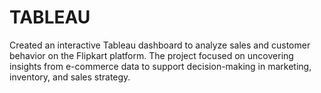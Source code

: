 # TABLEAU
Created an interactive Tableau dashboard to analyze sales and customer behavior on the Flipkart platform. The project focused on uncovering insights from e-commerce data to support decision-making in marketing, inventory, and sales strategy.
